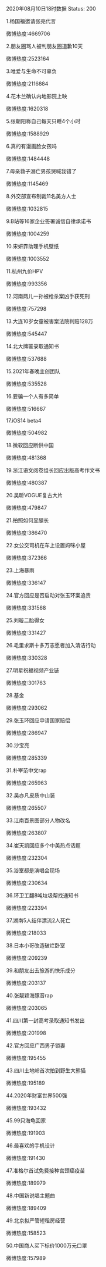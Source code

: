 2020年08月10日18时数据
Status: 200

1.杨国福邀请张亮代言

微博热度:4669706

2.朋友圈骂人被判朋友圈道歉10天

微博热度:2523164

3.唯爱与生命不可辜负

微博热度:2116884

4.花木兰确认内地影院上映

微博热度:1620318

5.张朝阳称自己每天只睡4个小时

微博热度:1588929

6.真的有漫画脸女孩吗

微博热度:1484448

7.母亲救子溺亡男孩哭喊我错了

微博热度:1145469

8.外交部宣布制裁11名美方人士

微博热度:1032815

9.B站等16家企业签署诚信自律承诺书

微博热度:1004259

10.宋妍霏助理手机壁纸

微博热度:1003552

11.杭州九价HPV

微博热度:993356

12.河南两儿一孙被枪杀案凶手获死刑

微博热度:757298

13.大连10岁女童被害案法院判赔128万

微博热度:545447

14.北大牌匾录取通知书

微博热度:537688

15.2021年春晚主创团队

微博热度:535528

16.要骗一个人有多简单

微博热度:516667

17.iOS14 beta4

微博热度:504982

18.微软回应断供中国

微博热度:481368

19.浙江语文阅卷组长回应出版高考作文书

微博热度:480387

20.吴昕VOGUE复古大片

微博热度:479847

21.拍照如何显腿长

微博热度:386470

22.女公交司机在车上设置妈咪小屋

微博热度:372366

23.上海暴雨

微博热度:336147

24.官方回应是否启动对张玉环案追责

微博热度:331568

25.刘璇二胎得女

微博热度:331427

26.毛里求斯十多万志愿者加入清洁行动

微博热度:330328

27.明星祝福视频产业链

微博热度:301763

28.基金

微博热度:293062

29.张玉环回应申请国家赔偿

微博热度:286947

30.沙宝亮

微博热度:285339

31.朴宰范中文rap

微博热度:265963

32.吴亦凡皮质中山装

微博热度:265507

33.江南百景图部分人物改名

微博热度:263807

34.崔天凯回应多个中美热点话题

微博热度:232304

35.浴室都是演唱会现场

微博热度:230634

36.环卫工翻8吨垃圾帮找通知书

微博热度:223394

37.湖南5人结伴漂流2人死亡

微博热度:218033

38.日本小哥改造破烂卧室

微博热度:209239

39.和朋友出去旅游的快乐成分

微博热度:203137

40.张靓颖海豚音rap

微博热度:203065

41.四川第一封高考录取通知书发出

微博热度:201998

42.官方回应广西男子锁妻

微博热度:195455

43.四川土地岭首次拍到野生大熊猫

微博热度:195189

44.2020年财富世界500强

微博热度:193432

45.99只海龟回家

微博热度:191903

46.最喜欢的手机设计

微博热度:191430

47.准格尔首试免费接种宫颈癌疫苗

微博热度:189979

48.中国新说唱主题曲

微博热度:189409

49.北京拟严管短租房经营

微博热度:158523

50.中国商人买下标价1000万元口罩

微博热度:157989

